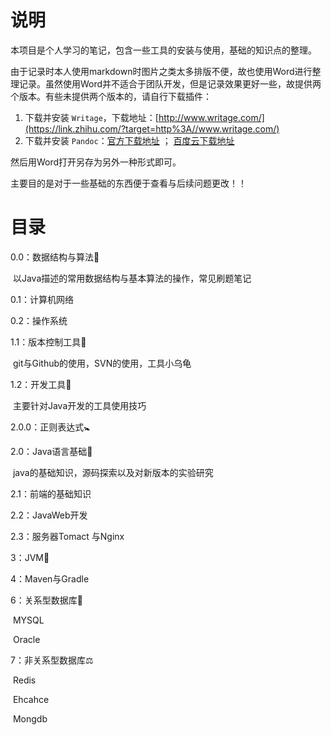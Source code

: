 # 说明

本项目是个人学习的笔记，包含一些工具的安装与使用，基础的知识点的整理。

由于记录时本人使用markdown时图片之类太多排版不便，故也使用Word进行整理记录。虽然使用Word并不适合于团队开发，但是记录效果更好一些，故提供两个版本。有些未提供两个版本的，请自行下载插件：

1. 下载并安装 `Writage`，下载地址：[http://www.writage.com/](https://link.zhihu.com/?target=http%3A//www.writage.com/)
2. 下载并安装 `Pandoc`：[官方下载地址](https://link.zhihu.com/?target=http%3A//pandoc.org/installing.html) ； [百度云下载地址](https://link.zhihu.com/?target=https%3A//pan.baidu.com/s/1nvMA1Rz)

 然后用Word打开另存为另外一种形式即可。

主要目的是对于一些基础的东西便于查看与后续问题更改！！



# 目录



0.0：数据结构与算法:baby:

​			以Java描述的常用数据结构与基本算法的操作，常见刷题笔记

0.1：计算机网络

0.2：操作系统



1.1：版本控制工具:baby_bottle:

​			git与Github的使用，SVN的使用，工具小乌龟

1.2：开发工具:baby_chick:

​		主要针对Java开发的工具使用技巧



2.0.0：正则表达式:baby_symbol:

2.0：Java语言基础:balloon:

​		java的基础知识，源码探索以及对新版本的实验研究

2.1：前端的基础知识

2.2：JavaWeb开发

2.3：服务器Tomact 与Nginx



3：JVM:beer:

4：Maven与Gradle



6：关系型数据库:dancer:

​		MYSQL

​		Oracle

7：非关系型数据库:balance_scale:

​		Redis

​		Ehcahce

​		Mongdb



​		





​		







